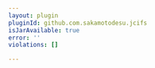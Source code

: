 ```yaml
---
layout: plugin
pluginId: github.com.sakamotodesu.jcifs
isJarAvailable: true
error: ''
violations: []

---
```

